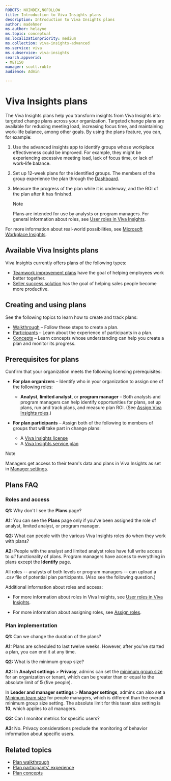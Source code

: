 ```yaml
---
ROBOTS: NOINDEX,NOFOLLOW
title: Introduction to Viva Insights plans
description: Introduction to Viva Insights plans
author: madehmer
ms.author: helayne
ms.topic: conceptual
ms.localizationpriority: medium 
ms.collection: viva-insights-advanced 
ms.service: viva 
ms.subservice: viva-insights 
search.appverid: 
- MET150 
manager: scott.ruble
audience: Admin

---
```


# Viva Insights plans

The Viva Insights plans help you transform insights from Viva Insights into targeted change plans across your organization. Targeted change plans are available for reducing meeting load, increasing focus time, and maintaining work-life balance, among other goals. By using the plans feature, you can, for example:  

1. Use the advanced insights app to identify groups whose workplace effectiveness could be improved. For example, they might be experiencing excessive meeting load, lack of focus time, or lack of work-life balance.

2. Set up 12-week plans for the identified groups. The members of the group experience the plan through the [Dashboard](../personal/use/dashboard-2.md).

3. Measure the progress of the plan while it is underway, and the ROI of the plan after it has finished.

   >[!Note]
   >Plans are intended for use by analysts or program managers. For general information about roles, see [User roles in Viva Insights](/viva/insights/use/user-roles?toc=/viva/insights/use/toc.json&bc=/viva/insights/breadcrumb/toc.json).

For more information about real-world possibilities, see [Microsoft Workplace Insights](https://insights.office.com/). <!-- and [[Helen's video]]. -->

<!-- REMOVING VIDEO FOR NOW. IT'S FULL Of "PROGRAMS" AND OTHER OUT-OF DATE TERMINOLOGY AND CONCEPTS. ### Video: Solution overview
<iframe width="640" height="564" src="https://player.vimeo.com/video/287139611" frameborder="0" allowFullScreen mozallowfullscreen webkitAllowFullScreen></iframe>
-->

## Available Viva Insights plans

Viva Insights currently offers plans of the following types:

* [Teamwork improvement plans](/viva/insights/tutorials/teamwork-solution?toc=/viva/insights/use/toc.json&bc=/viva/insights/breadcrumb/toc.json) have the goal of helping employees work better together.
* [Seller success solution](/viva/insights/tutorials/seller-success?toc=/viva/insights/use/toc.json&bc=/viva/insights/breadcrumb/toc.json) has the goal of helping sales people become more productive.

## Creating and using plans

See the following topics to learn how to create and track plans:

* [Walkthrough](/viva/insights/tutorials/solutionsv2-task?toc=/viva/insights/use/toc.json&bc=/viva/insights/breadcrumb/toc.json) &ndash; Follow these steps to create a plan.
* [Participants](/viva/insights/tutorials/solutionsv2-participants?toc=/viva/insights/use/toc.json&bc=/viva/insights/breadcrumb/toc.json) &ndash; Learn about the experience of participants in a plan.
* [Concepts](/viva/insights/tutorials/solutionsv2-conceptual?toc=/viva/insights/use/toc.json&bc=/viva/insights/breadcrumb/toc.json) &ndash; Learn concepts whose understanding can help you create a plan and monitor its progress.

## Prerequisites for plans

Confirm that your organization meets the following licensing prerequisites:

* **For plan organizers** &ndash; Identify who in your organization to assign one of the following roles:

  * **Analyst**, **limited analyst**, or **program manager** &ndash; Both analysts and program managers can help identify opportunities for plans, set up plans, run and track plans, and measure plan ROI. (See [Assign Viva Insights roles](/viva/insights/setup/assign-roles-to-wpa-admins?toc=/viva/insights/use/toc.json&bc=/viva/insights/breadcrumb/toc.json).)

* **For plan participants** &ndash; Assign both of the following to members of groups that will take part in change plans:

  * A [Viva Insights license](/viva/insights/setup/assign-licenses-to-population?toc=/viva/insights/use/toc.json&bc=/viva/insights/breadcrumb/toc.json)
  * A [Viva Insights service plan](/viva/insights/personal/overview/plans-environments?toc=/viva/insights/use/toc.json&bc=/viva/insights/breadcrumb/toc.json)

>[!Note]
>Managers get access to their team's data and plans in Viva Insights as set in [Manager settings](/viva/insights/use/manager-settings?toc=/viva/insights/use/toc.json&bc=/viva/insights/breadcrumb/toc.json).

<!-- RECONSTITUTE THE SECTION "WHEN MULTIPLE ROLES ARE ASSIGNED"
   > [!Note]
   > One person can be have more than one role (for example, both the analyst and program manager roles). For more information, see [When multiple roles are assigned](/viva/insights/use/user-roles?toc=/viva/insights/use/toc.json&bc=/viva/insights/breadcrumb/toc.json#when-multiple-roles-are-assigned). -->

<!-- REMOVING PLAYBOOK FOR NOW. IT'S FULL OR "PROGRAM" AND "HABITS" AND PROCEDURES THAT DO NOT REFLECT THE NEW SIMPLER MODEL. 

## Viva Insights solution for teamwork playbook

The Solution for teamwork playbook provides tips on how to best use Viva Insights Teamwork plans to achieve maximum benefit for your organization.-->

## Plans FAQ

### Roles and access

**Q1:** Why don't I see the **Plans** page?

**A1:** You can see the **Plans** page only if you've been assigned the role of analyst, limited analyst, or program manager.

**Q2:** What can people with the various Viva Insights roles do when they work with plans?

**A2:** People with the analyst and limited analyst roles have full write access to _all_ functionality of plans. Program managers have access to everything in plans except the **Identify** page.

All roles -- analysts of both levels or program managers -- can upload a .csv file of potential plan participants. (Also see the following question.)

Additional information about roles and access:

* For more information about roles in Viva Insights, see [User roles in Viva Insights](/viva/insights/use/user-roles?toc=/viva/insights/use/toc.json&bc=/viva/insights/breadcrumb/toc.json).

* For more information about assigning roles, see [Assign roles](/viva/insights/setup/set-up-workplace-analytics?toc=/viva/insights/use/toc.json&bc=/viva/insights/breadcrumb/toc.json#setup-steps).

### Plan implementation

**Q1:** Can we change the duration of the plans?

**A1:** Plans are scheduled to last twelve weeks. However, after you've started a plan, you can end it at any time.

**Q2:** What is the minimum group size?

**A2:** In **Analyst settings** > **Privacy**, admins can set the [minimum group size](/viva/insights/use/privacy-settings?toc=/viva/insights/use/toc.json&bc=/viva/insights/breadcrumb/toc.json) for an organization or tenant, which can be greater than or equal to the absolute limit of **5** (five people).

In **Leader and manager settings** > **Manager settings**, admins can also set a [Minimum team size](/viva/insights/use/manager-settings?toc=/viva/insights/use/toc.json&bc=/viva/insights/breadcrumb/toc.json) for people managers, which is different than the overall minimum group size setting. The absolute limit for this team size setting is **10**, which applies to all managers.

**Q3:** Can I monitor metrics for specific users?

**A3:** No. Privacy considerations preclude the monitoring of behavior information about specific users.

## Related topics

* [Plan walkthrough](/viva/insights/tutorials/solutionsv2-task?toc=/viva/insights/use/toc.json&bc=/viva/insights/breadcrumb/toc.json)
* [Plan participants' experience](/viva/insights/tutorials/solutionsv2-participants?toc=/viva/insights/use/toc.json&bc=/viva/insights/breadcrumb/toc.json)  
* [Plan concepts](/viva/insights/tutorials/solutionsv2-conceptual?toc=/viva/insights/use/toc.json&bc=/viva/insights/breadcrumb/toc.json)
